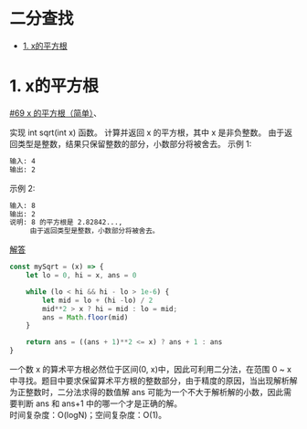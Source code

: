 # 二分查找

* [1. x的平方根](#1-x的平方根)

# 1. x的平方根

[#69 x 的平方根（简单）](https://leetcode-cn.com/problems/sqrtx/)、

实现 int sqrt(int x) 函数。
计算并返回 x 的平方根，其中 x 是非负整数。
由于返回类型是整数，结果只保留整数的部分，小数部分将被舍去。
示例 1:
```html
输入: 4
输出: 2
```
示例 2:
```html
输入: 8
输出: 2
说明: 8 的平方根是 2.82842..., 
     由于返回类型是整数，小数部分将被舍去。
```

[解答](src/sqrtx.js)

```JavaScript
const mySqrt = (x) => {
    let lo = 0, hi = x, ans = 0

    while (lo < hi && hi - lo > 1e-6) {
        let mid = lo + (hi -lo) / 2
        mid**2 > x ? hi = mid : lo = mid;
        ans = Math.floor(mid)
    }

    return ans = ((ans + 1)**2 <= x) ? ans + 1 : ans
}
```

一个数 x 的算术平方根必然位于区间(0, x)中，因此可利用二分法，在范围 0 ~ x 中寻找。题目中要求保留算术平方根的整数部分，由于精度的原因，当出现解析解为正整数时，二分法求得的数值解 ans 可能为一个不大于解析解的小数，因此需要判断 ans 和 ans+1 中的哪一个才是正确的解。  
时间复杂度：O(logN)；空间复杂度：O(1)。